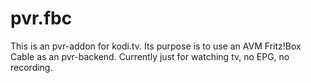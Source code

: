 # pvr.fbc

This is an pvr-addon for kodi.tv.
Its purpose is to use an AVM Fritz!Box Cable as an pvr-backend.
Currently just for watching tv, no EPG, no recording.

